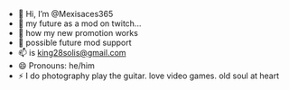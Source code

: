 - 👋 Hi, I’m @Mexisaces365
- 👀 my future as a mod on twitch...
- 🌱 how my new promotion works
- 💞️ possible future mod support 
- 📫 is king28solis@gmail.com
- 😄 Pronouns: he/him
- ⚡ I do photography play the guitar. love video games. old soul at heart
  

<!---
Mexisaces365/Mexisaces365 is a ✨ special ✨ repository because its `README.md` (this file) appears on your GitHub profile.
You can click the Preview link to take a look at your changes.
--->
